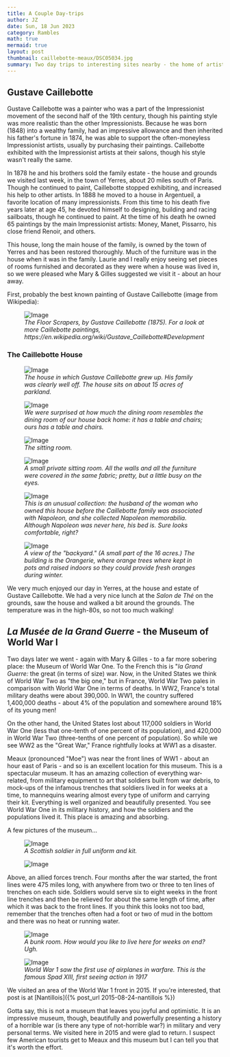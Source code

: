 ```yaml
---
title: A Couple Day-trips
author: JZ
date: Sun, 18 Jun 2023
category: Rambles
math: true
mermaid: true
layout: post
thumbnail: caillebotte-meaux/DSC05034.jpg
summary: Two day trips to interesting sites nearby - the home of artist Gustave Caillebotte and the World War 1 museum at Meaux.
---  
```

<h2>Gustave Caillebotte</h2>
Gustave Caillebotte was a painter who was a part of the Impressionist movement of the second half of the 19th century, though his painting style was more realistic than the other Impressionists. Because he was born (1848) into a wealthy family, had an impressive allowance and then inherited his father's fortune in 1874, he was able to support the often-moneyless Impressionist artists, usually by purchasing their paintings. Caillebotte exhibited with the Impressionist artists at their salons, though his style wasn't really the same.

In 1878 he and his brothers sold the family estate - the house and grounds we visited last week, in the town of Yerres, about 20 miles south of Paris. Though he continued to paint, Caillebotte stopped exhibiting, and increased his help to other artists. In 1888 he moved to a house in Argentueil, a favorite location of many impressionists. From this time to his death five years later at age 45, he devoted himself to designing, building and racing sailboats, though he continued to paint. At the time of his death he owned 65 paintings by the main Impressionist artists: Money, Manet, Pissarro, his close friend Renoir, and others.

This house, long the main house of the family, is owned by the town of Yerres and has been restored thoroughly. Much of the furniture was in the house when it was in the family. Laurie and I really enjoy seeing set pieces of rooms furnished and decorated as they were when a house was lived in, so we were pleased whe Mary & Gilles suggested we visit it - about an hour away.

First, probably the best known painting of Gustave Caillebotte (image from Wikipedia):
<figure class = "landscape" >
	<img src="{{ "caillebotte-meaux/caillebotte.jpeg" | prepend: site.imageurl | prepend: site.baseurl | prepend: site.url }}" alt="Image" />
	<figcaption><em>The Floor Scrapers, by Gustave Caillebotte (1875). For a look at more Caillebotte paintings, https://en.wikipedia.org/wiki/Gustave_Caillebotte#Development</em></figcaption>
</figure>

<h3>The Caillebotte House</h3>
<figure class = "landscape" >
	<img src="{{ "caillebotte-meaux/DSC05034.jpg" | prepend: site.imageurl | prepend: site.baseurl | prepend: site.url }}" alt="Image" />
	<figcaption><em>The house in which Gustave Caillebotte grew up. His family was clearly well off. The house sits on about 15 acres of parkland.</em></figcaption>
</figure>
<figure class = "landscape" >
	<img src="{{ "caillebotte-meaux/DSC05033.jpg" | prepend: site.imageurl | prepend: site.baseurl | prepend: site.url }}" alt="Image" />
	<figcaption><em>We were surprised at how much the dining room resembles the dining room of our house back home: it has a table and chairs; ours has a table and chairs.</em></figcaption>
</figure>
<figure class = "landscape" >
	<img src="{{ "caillebotte-meaux/DSC05024.jpg" | prepend: site.imageurl | prepend: site.baseurl | prepend: site.url }}" alt="Image" />
	<figcaption><em>The sitting room.</em></figcaption>
</figure>
<figure class = "landscape" >
	<img src="{{ "caillebotte-meaux/DSC05026.jpg" | prepend: site.imageurl | prepend: site.baseurl | prepend: site.url }}" alt="Image" />
	<figcaption><em>A small private sitting room. All the walls and all the furniture were covered in the same fabric; pretty, but a little busy on the eyes.</em></figcaption>
</figure>
<figure class = "landscape" >
	<img src="{{ "caillebotte-meaux/DSC05019.jpg" | prepend: site.imageurl | prepend: site.baseurl | prepend: site.url }}" alt="Image" />
	<figcaption><em>This is an unusual collection: the husband of the woman who owned this house before the Caillebotte family was associated with Napoleon, and she collected Napoleon memorabilia. Although Napoleon was never here, his bed is. Sure looks comfortable, right? </em></figcaption>
</figure>
<figure class = "landscape" >
	<img src="{{ "caillebotte-meaux/DSC05036.jpg" | prepend: site.imageurl | prepend: site.baseurl | prepend: site.url }}" alt="Image" />
	<figcaption><em>A view of the "backyard." (A small part of the 16 acres.) The building is the Orangerie, where orange trees where kept in pots and raised indoors so they could provide fresh oranges during winter.</em></figcaption>
</figure>
We very much enjoyed our day in Yerres, at the house and estate of Gustave Caillebotte. We had a very nice lunch at the <em>Salon de Thé</em> on the grounds, saw the house and walked a bit around the grounds. The temperature was in the high-80s, so not too much walking!

<h2><em>La Musée de la Grand Guerre</em> - the Museum of World War I</h2>
Two days later we went - again with Mary & Gilles - to a far more sobering place: the Museum of World War One. To the French this is "<em>la Grand Guerre:</em> the great (in terms of size) war. Now, in the United States we think of World War Two as "the big one," but in France, World War Two pales in comparison with World War One in terms of deaths. In WW2, France's total military deaths were about 390,000. In WW1, the country suffered 1,400,000 deaths - about 4% of the population and somewhere around 18% of its young men!

On the other hand, the United States lost about 117,000 soldiers in World War One (less that one-tenth of one percent of its population), and 420,000 in World War Two (three-tenths of one percent of population). So while we see WW2 as the "Great War," France rightfully looks at WW1 as a disaster.

Meaux (pronounced "Moe") was near the front lines of WW1 - about an hour east of Paris - and so is an excellent location for this museum. This is a spectacular museum. It has an amazing collection of everything war-related, from military equipment to art that soldiers built from war debris, to mock-ups of the infamous trenches that soldiers lived in for weeks at a time, to mannequins wearing almost every type of uniform and carrying their kit. Everything is well organized and beautifully presented. You see World War One in its military history, and how the soldiers and the populations lived it. This place is amazing and absorbing.

A few pictures of the museum...
<figure class = "portrait" >
	<img src="{{ "caillebotte-meaux/DSC05049.jpg" | prepend: site.imageurl | prepend: site.baseurl | prepend: site.url }}" alt="Image" />
	<figcaption><em>A Scottish soldier in full uniform and kit.</em></figcaption>
</figure>
<figure class = "portrait" >
	<img src="{{ "caillebotte-meaux/DSC05051.jpg" | prepend: site.imageurl | prepend: site.baseurl | prepend: site.url }}" alt="Image" />
	<figcaption><em></em></figcaption>
</figure>
Above, an allied forces trench. Four months after the war started, the front lines were 475 miles long, with anywhere from two or three to ten lines of trenches on each side. Soldiers would serve six to eight weeks in the front line trenches and then be relieved for about the same length of time, after which it was back to the front lines. If you think this looks not too bad, remember that the trenches often had a foot or two of mud in the bottom and there was no heat or running water.
<figure class = "landscape" >
	<img src="{{ "caillebotte-meaux/DSC05059.jpg" | prepend: site.imageurl | prepend: site.baseurl | prepend: site.url }}" alt="Image" />
	<figcaption><em>A bunk room. How would you like to live here for weeks on end? Ugh.</em></figcaption>
</figure>
<figure class = "landscape" >
	<img src="{{ "caillebotte-meaux/DSC05061.jpg" | prepend: site.imageurl | prepend: site.baseurl | prepend: site.url }}" alt="Image" />
	<figcaption><em>World War 1 saw the first use of airplanes in warfare. This is the famous Spad XIII, first seeing action in 1917</em></figcaption>
</figure>

We visited an area of the World War 1 front in 2015. If you're interested, that post is at [Nantillois]({% post_url 2015-08-24-nantillois %})

Gotta say, this is not a museum that leaves you joyful and optimistic. It is an impressive museum, though, beautifully and powerfully presenting a history of a horrible war (is there any type of not-horrible war?) in military and very personal terms. We visited here in 2015 and were glad to return. I suspect few American tourists get to Meaux and this museum but I can tell you that it's worth the effort.